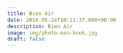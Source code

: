 ```yaml
---
title: Bien Air
date: 2018-05-24T10:12:37.000+00:00
description: Bien Air
image: img/photo-man-book.jpg
draft: false
---
```

